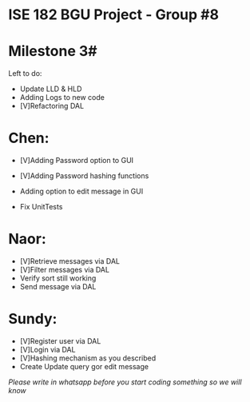 # ISE 182 BGU Project - Group #8

# Milestone 3#

Left to do:
- Update LLD & HLD
- Adding Logs to new code
- [V]Refactoring DAL


# Chen:
- [V]Adding Password option to GUI
- [V]Adding Password hashing functions
- Adding option to edit message in GUI

- Fix UnitTests


# Naor:
- [V]Retrieve messages via DAL
- [V]Filter messages via DAL
- Verify sort still working
- Send message via DAL


# Sundy:
- [V]Register user via DAL
- [V]Login via DAL
- [V]Hashing mechanism as you described
- Create Update query gor edit message


*Please write in whatsapp before you start coding something so we will know*

